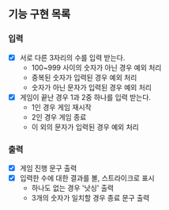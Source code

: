 ## 기능 구현 목록

### 입력
-[x] 서로 다른 3자리의 수를 입력 받는다.
  - 100~999 사이의 숫자가 아닌 경우 예외 처리
  - 중복된 숫자가 입력된 경우 예외 처리
  - 숫자가 아닌 문자가 입력된 경우 예외 처리
-[x] 게임이 끝난 경우 1과 2중 하나를 입력 받는다.
  - 1인 경우 게임 재시작
  - 2인 경우 게임 종료
  - 이 외의 문자가 입력된 경우 예외 처리

### 출력
-[x] 게임 진행 문구 출력
-[x] 입력한 수에 대한 결과를 볼, 스트라이크로 표시
  - 하나도 없는 경우 '낫싱' 출력
  - 3개의 숫자가 일치할 경우 종료 문구 출력
